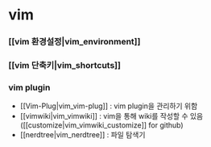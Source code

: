 # vim

### [[vim 환경설정|vim_environment]]

### [[vim 단축키|vim_shortcuts]]

### vim plugin
- [[Vim-Plug|vim_vim-plug]] : vim plugin을 관리하기 위함
- [[vimwiki|vim_vimwiki]] : vim을 통해 wiki를 작성할 수 있음  
  ([[customize|vim_vimwiki_customize]] for github)
- [[nerdtree|vim_nerdtree]] : 파일 탐색기


